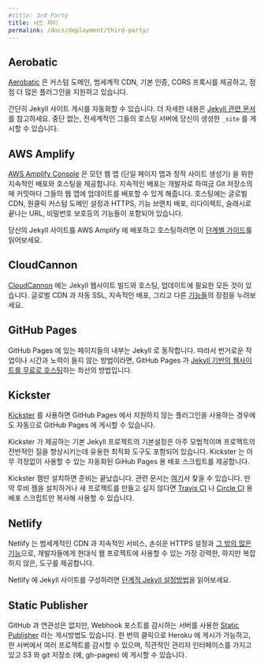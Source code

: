 ```yaml
---
#title: 3rd Party
title: 서드 파티
permalink: /docs/deployment/third-party/
---
```


## Aerobatic

<!--
[Aerobatic](https://www.aerobatic.com) has custom domains, global CDN distribution, basic auth, CORS proxying, and a growing list of plugins all included.
-->
[Aerobatic](https://www.aerobatic.com) 은 커스텀 도메인, 범세계적 CDN, 기본 인증, CORS 프록시를 제공하고, 점점 더 많은 플러그인을 지원하고 있습니다.

<!--
Automating the deployment of a Jekyll site is simple. See their [Jekyll docs](https://www.aerobatic.com/docs/static-site-generators/#jekyll) for more details. Your built `_site` folder is deployed to their highly-available, globally distributed hosting service.
-->
간단히 Jekyll 사이트 게시를 자동화할 수 있습니다. 더 자세한 내용은 [Jekyll 관련 문서](https://www.aerobatic.com/docs/static-site-generators/#jekyll)를 참고하세요. 중단 없는, 전세계적인 그들의 호스팅 서버에 당신이 생성한 `_site` 를 게시할 수 있습니다. 

## AWS Amplify

<!--
The [AWS Amplify Console](https://console.amplify.aws) provides continuous deployment and hosting for modern web apps (single page apps and static site generators). Continuous deployment allows developers to deploy updates to their web app on every code commit to their Git repository. Hosting includes features such as globally available CDNs, 1-click custom domain setup + HTTPS, feature branch deployments, redirects, trailing slashes, and password protection.
-->
[AWS Amplify Console](https://console.amplify.aws) 은 모던 웹 앱 (단일 페이지 앱과 정적 사이트 생성기) 을 위한 지속적인 배포와 호스팅을 제공합니다. 지속적인 배포는 개발자로 하여금 Git 저장소의 매 커밋마다 그들의 웹 앱에 업데이트를 배포할 수 있게 해줍니다. 호스팅에는 글로벌 CDN, 원클릭 커스텀 도메인 설정과 HTTPS, 기능 브랜치 배포, 리다이렉트, 슬래시로 끝나는 URL, 비밀번호 보호등의 기능들이 포함되어 있습니다.

<!--
Read this [step-by-step guide](https://medium.com/@jameshamann/deploy-your-jekyll-site-using-aws-amplify-with-only-a-few-clicks-8f3dd8f26112) to deploy and host your Jekyll site on AWS Amplify.
-->
당신의 Jekyll 사이트를 AWS Amplify 에 배포하고 호스팅하려면 이 [단계별 가이드](https://medium.com/@jameshamann/deploy-your-jekyll-site-using-aws-amplify-with-only-a-few-clicks-8f3dd8f26112)를 읽어보세요.

## CloudCannon

<!--
[CloudCannon](https://cloudcannon.com) has everything you need to build, host
and update Jekyll websites. Take advantage of our global CDN, automated SSL,
continuous deployment and [more](https://cloudcannon.com/features/).
-->
[CloudCannon](https://cloudcannon.com) 에는 Jekyll 웹사이트 빌드와 호스팅,
업데이트에 필요한 모든 것이 있습니다. 글로벌 CDN 과 자동 SSL, 지속적인 배포,
그리고 다른 [기능들](https://cloudcannon.com/features/)의 장점을 누려보세요.

## GitHub Pages

<!--
Sites on GitHub Pages are powered by Jekyll behind the scenes, so if you’re looking for a zero-hassle, zero-cost solution, GitHub Pages are a great way to [host your Jekyll-powered website for free](/docs/github-pages/).
-->
GitHub Pages 에 있는 페이지들의 내부는 Jekyll 로 동작합니다. 따라서 번거로운 작업이나 시간과 노력이 들지 않는 방법이라면, GitHub Pages 가 [Jekyll 기반의 웹사이트를 무료로 호스팅](/docs/github-pages/)하는 최선의 방법입니다.

## Kickster

<!--
Use [Kickster](http://kickster.nielsenramon.com/) for automated deploys to GitHub Pages when using unsupported plugins on GitHub Pages.
-->
[Kickster](http://kickster.nielsenramon.com/) 를 사용하면 GitHub Pages 에서 지원하지 않는 플러그인을 사용하는 경우에도 자동으로 GitHub Pages 에 게시할 수 있습니다.

<!--
Kickster provides a basic Jekyll project setup packed with web best practises and useful optimization tools increasing your overall project quality. Kickster ships with automated and worry-free deployment scripts for GitHub Pages.
-->
Kickster 가 제공하는 기본 Jekyll 프로젝트의 기본설정은 아주 모범적이며 프로젝트의 전반적인 질을 향상시키는데 유용한 최적화 도구도 포함되어 있습니다. Kickster 는 아무 걱정없이 사용할 수 있는 자동화된 GiHub Pages 용 배포 스크립트를 제공합니다.

<!--
Install the Kickster gem and you are good to go. More documentation can here found [here](https://github.com/nielsenramon/kickster#kickster). If you do not want to use the gem or start a new project you can just copy paste the deployment scripts for [Travis CI](https://github.com/nielsenramon/kickster/tree/master/snippets/travis) or [Circle CI](https://github.com/nielsenramon/kickster#automated-deployment-with-circle-ci).
-->
Kickster 젬만 설치하면 준비는 끝났습니다. 관련 문서는 [여기](https://github.com/nielsenramon/kickster#kickster)서 찾을 수 있습니다. 만약 루비 젬을 설치하거나 새 프로젝트를 만들고 싶지 않다면 [Travis CI](https://github.com/nielsenramon/kickster/tree/master/snippets/travis) 나 [Circle CI](https://github.com/nielsenramon/kickster#automated-deployment-with-circle-ci) 용 배포 스크립트만 복사해 사용할 수 있습니다.

## Netlify

<!--
Netlify provides Global CDN, Continuous Deployment, one click HTTPS and [much more](https://www.netlify.com/features/), providing developers the most robust toolset available for modern web projects, without added complexity. Netlify supports custom plugins for Jekyll and has a free plan for open source projects.
-->
Netlify 는 범세계적인 CDN 과 지속적인 서비스, 손쉬운 HTTPS 설정과 [그 밖의 많은 기능](https://www.netlify.com/features/)으로, 개발자들에게 현대식 웹 프로젝트에 사용할 수 있는 가장 강력한, 하지만 복잡하지 않은, 도구를 제공합니다.

<!--
Read this [Jekyll step-by-step guide](https://www.netlify.com/blog/2015/10/28/a-step-by-step-guide-jekyll-3.0-on-netlify/) to setup your Jekyll site on Netlify.
-->
Netlify 에 Jekyll 사이트를 구성하려면 [단계적 Jekyll 설정방법](https://www.netlify.com/blog/2015/10/28/a-step-by-step-guide-jekyll-3.0-on-netlify/)을 읽어보세요.

## Static Publisher

<!--
[Static Publisher](https://github.com/static-publisher/static-publisher) is another automated deployment option with a server listening for webhook posts, though it's not tied to GitHub specifically. It has a one-click deploy to Heroku, it can watch multiple projects from one server, it has an easy to user admin interface and can publish to either S3 or to a git repository (e.g. gh-pages).
-->
GitHub 과 연관성은 없지만, Webhook 포스트를 감시하는 서버를 사용한 [Static Publisher](https://github.com/static-publisher/static-publisher) 라는 게시방법도 있습니다. 한 번의 클릭으로 Heroku 에 게시가 가능하고, 한 서버에서 여러 프로젝트를 감시할 수 있으며, 직관적인 관리자 인터페이스를 가지고 있고 S3 와 git 저장소 (예, gh-pages) 에 게시할 수 있습니다.
